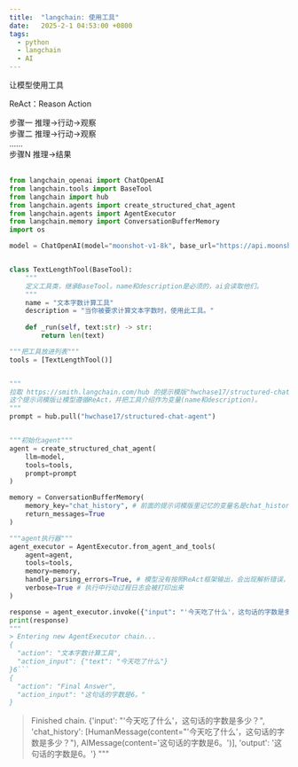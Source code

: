 ```yaml
---
title:  "langchain: 使用工具"
date:   2025-2-1 04:53:00 +0800
tags:
  - python
  - langchain
  - AI
---
```


让模型使用工具  
  
ReAct：Reason Action  

步骤一 推理->行动->观察  
步骤二 推理->行动->观察  
......                       
步骤N  推理->结果  
<br/>
[](https://smith.langchain.com/hub)  


```python
from langchain_openai import ChatOpenAI
from langchain.tools import BaseTool
from langchain import hub
from langchain.agents import create_structured_chat_agent
from langchain.agents import AgentExecutor
from langchain.memory import ConversationBufferMemory
import os

model = ChatOpenAI(model="moonshot-v1-8k", base_url="https://api.moonshot.cn/v1", temperature=0, api_key=os.getenv("OPENAI_API_KEY"))


class TextLengthTool(BaseTool):
    """
    定义工具类，继承BaseTool。name和description是必须的，ai会读取他们。
    """
    name = "文本字数计算工具"
    description = "当你被要求计算文本字数时，使用此工具。"
    
    def _run(self, text:str) -> str:
        return len(text)

"""把工具放进列表"""
tools = [TextLengthTool()]


"""
拉取 https://smith.langchain.com/hub 的提示模版"hwchase17/structured-chat-agent"
这个提示词模版让模型遵循ReAct，并把工具介绍作为变量(name和description)。
"""
prompt = hub.pull("hwchase17/structured-chat-agent")


"""初始化agent"""
agent = create_structured_chat_agent(
    llm=model, 
    tools=tools, 
    prompt=prompt
)

memory = ConversationBufferMemory(
    memory_key="chat_history", # 前面的提示词模版里记忆的变量名是chat_history
    return_messages=True
)

"""agent执行器"""
agent_executor = AgentExecutor.from_agent_and_tools(
    agent=agent, 
    tools=tools,
    memory=memory,
    handle_parsing_errors=True, # 模型没有按照ReAct框架输出，会出现解析错误，这个可以把错误发送回模型，让模型自行推理错误。
    verbose=True # 执行中行动过程日志会被打印出来
)

response = agent_executor.invoke({"input": "'今天吃了什么'，这句话的字数是多少？"})
print(response)
"""
> Entering new AgentExecutor chain...
{
  "action": "文本字数计算工具",
  "action_input": {"text": "今天吃了什么"}
}6```
{
  "action": "Final Answer",
  "action_input": "这句话的字数是6。"
}
```

> Finished chain.
{'input': "'今天吃了什么'，这句话的字数是多少？", 'chat_history': [HumanMessage(content="'今天吃了什么'，这句话的字数是多少？"), AIMessage(content='这句话的字数是6。')], 'output': '这句话的字数是6。'}
"""
```
